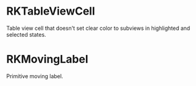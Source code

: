 RKTableViewCell
===============
Table view cell that doesn't set clear color to subviews in highlighted and selected states.

RKMovingLabel
=============
Primitive moving label.
